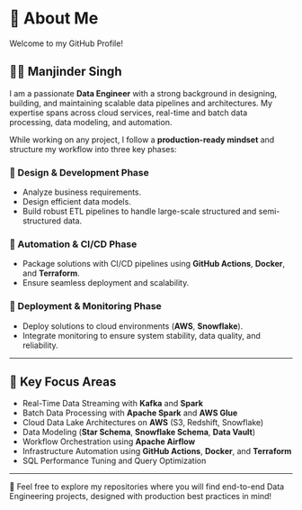 # 👋 About Me
Welcome to my GitHub Profile!

## 👨‍💻 Manjinder Singh
I am a passionate **Data Engineer** with a strong background in designing, building, and maintaining scalable data pipelines and architectures. My expertise spans across cloud services, real-time and batch data processing, data modeling, and automation.

While working on any project, I follow a **production-ready mindset** and structure my workflow into three key phases:

### 🔹 Design & Development Phase
- Analyze business requirements.
- Design efficient data models.
- Build robust ETL pipelines to handle large-scale structured and semi-structured data.

### 🔹 Automation & CI/CD Phase
- Package solutions with CI/CD pipelines using **GitHub Actions**, **Docker**, and **Terraform**.
- Ensure seamless deployment and scalability.

### 🔹 Deployment & Monitoring Phase
- Deploy solutions to cloud environments (**AWS**, **Snowflake**).
- Integrate monitoring to ensure system stability, data quality, and reliability.

---

## 🚀 Key Focus Areas
- Real-Time Data Streaming with **Kafka** and **Spark**
- Batch Data Processing with **Apache Spark** and **AWS Glue**
- Cloud Data Lake Architectures on **AWS** (S3, Redshift, Snowflake)
- Data Modeling (**Star Schema**, **Snowflake Schema**, **Data Vault**)
- Workflow Orchestration using **Apache Airflow**
- Infrastructure Automation using **GitHub Actions**, **Docker**, and **Terraform**
- SQL Performance Tuning and Query Optimization

---

🔗 Feel free to explore my repositories where you will find end-to-end Data Engineering projects, designed with production best practices in mind!


 

